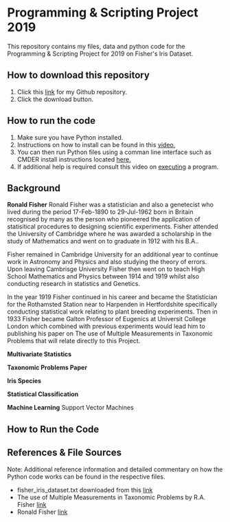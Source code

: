 # Programming & Scripting Project 2019

This repository contains my files, data and python code for the Programming & Scripting Project for 2019 on Fisher's Iris Dataset.

## How to download this repository

1. Click this [link](https://github.com/Dowline1/PS-Project-2019.git) for my Github repository.
2. Click the download button.

## How to run the code

1. Make sure you have Python installed.
2. Instructions on how to install can be found in this [video.](https://web.microsoftstream.com/video/53a85003-eaaa-4724-afc2-b99ead7a0339)
3. You can then run Python files using a comman line interface such as CMDER install instructions located [here.](https://web.microsoftstream.com/video/52f3a795-f402-4862-8e14-94d3285bc807)
4. If additional help is required consult this video on [executing](https://web.microsoftstream.com/video/cd3347c4-8296-4e8c-bb63-01ef5452de17) a program.


## Background

**Ronald Fisher**
Ronald Fisher was a statistician and also a genetecist who lived during the period 17-Feb-1890 to 29-Jul-1962 born in Britain recognised by many as the person who pioneered the application of statisitical procedures to designing scientific experiments. Fisher attended the University of Cambridge  where he was awarded a scholarship in the study of Mathematics and went on to graduate in 1912 with his B.A..

Fisher remained in Cambridge University for an additional year to continue work in Astronomy and Physics and also studying the theory of errors. Upon leaving Cambrisge University Fisher then went on to teach High School Mathematics and Physics between 1914 and 1919 whilst also conducting research in statistics and Genetics.

In the year 1919 Fisher continued in his career and became the Statistician for the Rothamsted Station near to Harpenden in Hertfordshite specifically conducting statistical work relating to plant breeding experiments. Then in 1933 Fisher became Galton Professor of Eugenics at Universit College London which combined with previous experiments would lead him to publishing his paper on The use of Multiple Measurements in Taxonomic Problems that will relate directly to this Project.

**Multivariate Statistics**

**Taxonomic Problems Paper**

**Iris Species**

**Statistical Classification**

**Machine Learning**
Support Vector Machines



## How to Run the Code



## References & File Sources
Note: Additional reference information and detailed commentary on how the Python code works can be found in the respective files.

- fisher_iris_dataset.txt downloaded from this [link](https://gist.github.com/curran/a08a1080b88344b0c8a7)
- The use of Multiple Measurements in Taxonomic Problems by R.A. Fisher [link](https://onlinelibrary.wiley.com/doi/abs/10.1111/j.1469-1809.1936.tb02137.x)
- Ronald Fisher [link](https://www.britannica.com/biography/Ronald-Aylmer-Fisher)